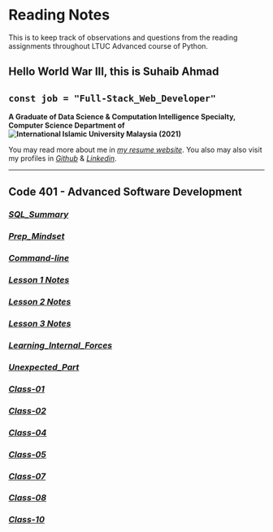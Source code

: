 # Reading Notes

This is to keep track of observations and questions from the reading assignments throughout LTUC Advanced course of Python.

## Hello World War III, this is Suhaib Ahmad

## `const job = "Full-Stack_Web_Developer"`

**A Graduate of Data Science & Computation Intelligence Specialty, Computer Science Department of ![International Islamic University Malaysia (2021)](https://upload.wikimedia.org/wikipedia/commons/f/f7/IIUM_Logo_.svg)**

You may read more about me in *[my resume website](https://suhaib.dev)*. You also may also visit my profiles in *[Github](https://github.com/makkahwi/)* & *[Linkedin](https://www.linkedin.com/in/makkahwi/)*.

---

## Code 401 - Advanced Software Development

### *[SQL_Summary](/SQL/README.md)*

### *[Prep_Mindset](/Prep_Mindset/README.md)*

### *[Command-line](/Command-line/README.md)*

### *[Lesson 1 Notes](/Lesson-1/README.md)*

### *[Lesson 2 Notes](/Lesson-2/README.md)*

### *[Lesson 3 Notes](/Lesson-3/README.md)*

### *[Learning_Internal_Forces](/Learning_Forces/README.md)*

### *[Unexpected_Part](/Unexpected_Part/README.md)*

### *[Class-01](/Class-01/README.md)*

### *[Class-02](/Class-02/README.md)*

### *[Class-04](/Class-04/README.md)*

### *[Class-05](/Class-05/README.md)*

### *[Class-07](/Class-07/README.md)*

### *[Class-08](/Class-08/README.md)*

### *[Class-10](/Class-10/README.md)*
